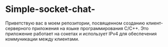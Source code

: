 # Simple-socket-chat-
Приветствую вас в моем репозитории, посвященном созданию клиент-серверного приложения на языке программирования C/C++. Это приложение работает на сокетах и использует IPv4 для обеспечения коммуникации между клиентами.
